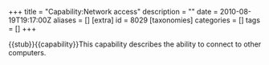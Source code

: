 +++
title = "Capability:Network access"
description = ""
date = 2010-08-19T19:17:00Z
aliases = []
[extra]
id = 8029
[taxonomies]
categories = []
tags = []
+++

{{stub}}{{capability}}This capability describes the ability to connect to other computers.
